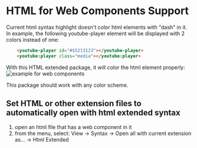 # HTML for Web Components Support
Current html syntax highlight doesn't color html elements with "dash" in it.  
In example, the following youtube-player element will be displayed with 2 colors instead of one:
```html
	<youtube-player id="#$5213123"></youtube-player>
	<youtube:player class="media"></youtube:player>
```
With this HTML extended package, it will color the html element properly:
![example for web components](https://raw.github.com/orizens/html-extended/master/images/example.png)

This package should work with any color scheme.

## Set HTML or other extension files to automatically open with html extended syntax
1. open an html file that has a web component in it
2. from the menu, select: View -> Syntax -> Open all with current extension as... -> Html Extended